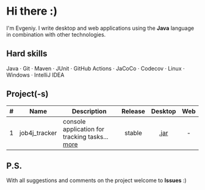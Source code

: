 # Hi there :)

I'm Evgeniy. I write desktop and web applications using the **Java** language in combination with other technologies.

## Hard skills

Java &middot; Git &middot; Maven &middot; JUnit &middot; GitHub Actions &middot; JaCoCo &middot; Codecov &middot; Linux &middot; Windows &middot; IntelliJ IDEA

## Project(-s)

| # | Name | Description | Release | Desktop | Web |
|:-:| :--: | ----------- | :-----: | :-----: | :-: |
| 1 | job4j_tracker | console application for tracking tasks... [more](https://github.com/jeikhan/job4j_tracker) | stable | [.jar](https://github.com/jeikhan/job4j/releases) | - |

## P.S.

With all suggestions and comments on the project welcome to **Issues** :)





<!-- Technical information

&middot; JavaScript &middot; HTML &middot; CSS

Example badge with logo:
![](https://img.shields.io/badge/-Git-F05032?style=flat&logo=git&logoColor=white) 

`Windows` &bull;

-->
